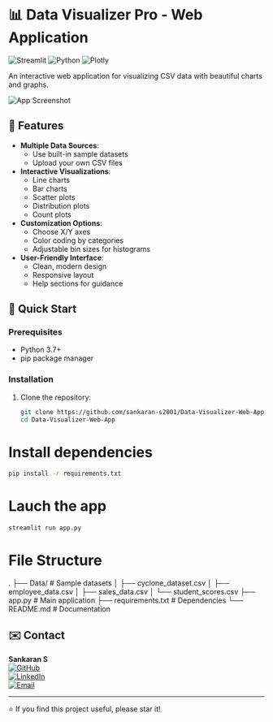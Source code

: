 # 📊 Data Visualizer Pro - Web Application

![Streamlit](https://img.shields.io/badge/Streamlit-FF4B4B?style=for-the-badge&logo=Streamlit&logoColor=white)
![Python](https://img.shields.io/badge/Python-3776AB?style=for-the-badge&logo=python&logoColor=white)
![Plotly](https://img.shields.io/badge/Plotly-3F4F75?style=for-the-badge&logo=plotly&logoColor=white)

An interactive web application for visualizing CSV data with beautiful charts and graphs.

![App Screenshot](<img width="575" height="1007" alt="image" src="https://github.com/user-attachments/assets/196ab5bd-3741-4fe4-8fcc-48c65d8e8fd6" />
) <!-- Replace with actual screenshot later -->

## 🌟 Features

- **Multiple Data Sources**:
  - Use built-in sample datasets
  - Upload your own CSV files
- **Interactive Visualizations**:
  - Line charts
  - Bar charts
  - Scatter plots
  - Distribution plots
  - Count plots
- **Customization Options**:
  - Choose X/Y axes
  - Color coding by categories
  - Adjustable bin sizes for histograms
- **User-Friendly Interface**:
  - Clean, modern design
  - Responsive layout
  - Help sections for guidance

## 🚀 Quick Start

### Prerequisites
- Python 3.7+
- pip package manager

### Installation
1. Clone the repository:
   ```bash
   git clone https://github.com/sankaran-s2001/Data-Visualizer-Web-App.git
   cd Data-Visualizer-Web-App
   ```

# Install dependencies
```bash
pip install -r requirements.txt
```

# Lauch the app
```bash
streamlit run app.py
```

# File Structure
.
├── Data/ # Sample datasets
│ ├── cyclone_dataset.csv
│ ├── employee_data.csv
│ ├── sales_data.csv
│ └── student_scores.csv
├── app.py # Main application
├── requirements.txt # Dependencies
└── README.md # Documentation


## ✉️ Contact
**Sankaran S**  
[![GitHub](https://img.shields.io/badge/GitHub-181717?style=for-the-badge&logo=github&logoColor=white)](https://github.com/sankaran-s2001)  
[![LinkedIn](https://img.shields.io/badge/LinkedIn-0077B5?style=for-the-badge&logo=linkedin&logoColor=white)](https://www.linkedin.com/in/sankaran-s21/)  
[![Email](https://img.shields.io/badge/Email-D14836?style=for-the-badge&logo=gmail&logoColor=white)](mailto:sankaran121101@gmail.com)

---

⭐ If you find this project useful, please star it!

